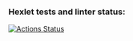 ### Hexlet tests and linter status:
[![Actions Status](https://github.com/D1lex1/python-project-49/actions/workflows/hexlet-check.yml/badge.svg)](https://github.com/D1lex1/python-project-49/actions)
